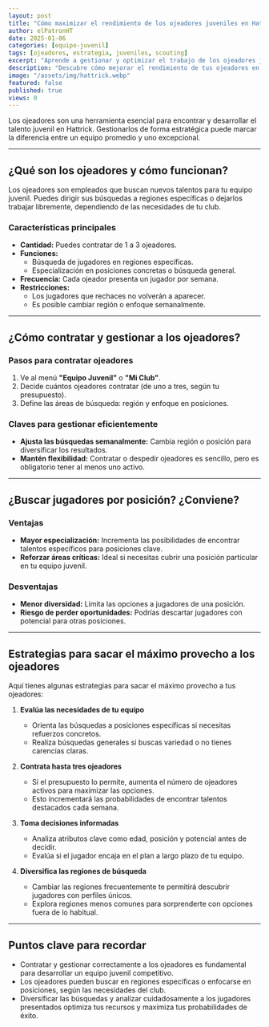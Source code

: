 ```yaml
---
layout: post
title: "Cómo maximizar el rendimiento de los ojeadores juveniles en Hattrick"
author: elPatronHT
date: 2025-01-06
categories: [equipo-juvenil]
tags: [ojeadores, estrategia, juveniles, scouting]
excerpt: "Aprende a gestionar y optimizar el trabajo de los ojeadores juveniles en Hattrick para descubrir talento y fortalecer tu equipo."
description: "Descubre cómo mejorar el rendimiento de tus ojeadores en Hattrick. Estrategias para identificar juveniles prometedores y maximizar su desarrollo."
image: "/assets/img/hattrick.webp"
featured: false
published: true
views: 0
---
```


Los ojeadores son una herramienta esencial para encontrar y desarrollar el talento juvenil en Hattrick. Gestionarlos de forma estratégica puede marcar la diferencia entre un equipo promedio y uno excepcional.

---

## ¿Qué son los ojeadores y cómo funcionan?

Los ojeadores son empleados que buscan nuevos talentos para tu equipo juvenil. Puedes dirigir sus búsquedas a regiones específicas o dejarlos trabajar libremente, dependiendo de las necesidades de tu club.

### Características principales

- **Cantidad:** Puedes contratar de 1 a 3 ojeadores.
- **Funciones:**
  - Búsqueda de jugadores en regiones específicas.
  - Especialización en posiciones concretas o búsqueda general.
- **Frecuencia:** Cada ojeador presenta un jugador por semana.
- **Restricciones:**
  - Los jugadores que rechaces no volverán a aparecer.
  - Es posible cambiar región o enfoque semanalmente.

---

## ¿Cómo contratar y gestionar a los ojeadores?

### Pasos para contratar ojeadores

1. Ve al menú **"Equipo Juvenil"** o **"Mi Club"**.
2. Decide cuántos ojeadores contratar (de uno a tres, según tu presupuesto).
3. Define las áreas de búsqueda: región y enfoque en posiciones.

### Claves para gestionar eficientemente

- **Ajusta las búsquedas semanalmente:** Cambia región o posición para diversificar los resultados.
- **Mantén flexibilidad:** Contratar o despedir ojeadores es sencillo, pero es obligatorio tener al menos uno activo.

---

## ¿Buscar jugadores por posición? ¿Conviene?

### Ventajas

- **Mayor especialización:** Incrementa las posibilidades de encontrar talentos específicos para posiciones clave.
- **Reforzar áreas críticas:** Ideal si necesitas cubrir una posición particular en tu equipo juvenil.

### Desventajas

- **Menor diversidad:** Limita las opciones a jugadores de una posición.
- **Riesgo de perder oportunidades:** Podrías descartar jugadores con potencial para otras posiciones.

---

## Estrategias para sacar el máximo provecho a los ojeadores

Aquí tienes algunas estrategias para sacar el máximo provecho a tus ojeadores:

1. **Evalúa las necesidades de tu equipo**

   - Orienta las búsquedas a posiciones específicas si necesitas refuerzos concretos.
   - Realiza búsquedas generales si buscas variedad o no tienes carencias claras.

2. **Contrata hasta tres ojeadores**

   - Si el presupuesto lo permite, aumenta el número de ojeadores activos para maximizar las opciones.
   - Esto incrementará las probabilidades de encontrar talentos destacados cada semana.

3. **Toma decisiones informadas**

   - Analiza atributos clave como edad, posición y potencial antes de decidir.
   - Evalúa si el jugador encaja en el plan a largo plazo de tu equipo.

4. **Diversifica las regiones de búsqueda**
   - Cambiar las regiones frecuentemente te permitirá descubrir jugadores con perfiles únicos.
   - Explora regiones menos comunes para sorprenderte con opciones fuera de lo habitual.

---

## Puntos clave para recordar

- Contratar y gestionar correctamente a los ojeadores es fundamental para desarrollar un equipo juvenil competitivo.
- Los ojeadores pueden buscar en regiones específicas o enfocarse en posiciones, según las necesidades del club.
- Diversificar las búsquedas y analizar cuidadosamente a los jugadores presentados optimiza tus recursos y maximiza tus probabilidades de éxito.
